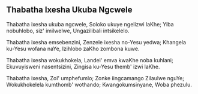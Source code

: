 ## Thabatha Ixesha Ukuba Ngcwele

Thabatha ixesha ukuba ngcwele,
Soloko ukuye ngelizwi laKhe;
Yiba nobuhlobo, siz' imilwelwe,
Ungazilibali intsikelelo.

Thabatha ixesha emsebenzini,
Zenzele ixesha no-Yesu yedwa;
Khangela ku-Yesu wofana naYe,
Izihlobo zaKho zombona kuwe.

Thabatha ixesha wokukhokela,
Landel' emva kwaKhe noba kuhlani;
Ekuvuyisweni nasentsizini,
Zingisa ku-Yesu themb' izwi laKhe.

Thabatha ixesha, Zol' umphefumlo;
Zonke iingcamango Zilaulwe nguYe;
Wokukhokelela kumthomb' wothando;
Kwangokumsinyane, Woba phezulu.

